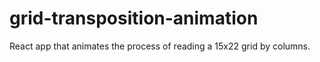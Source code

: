 # grid-transposition-animation
React app that animates the process of reading a 15x22 grid by columns.
